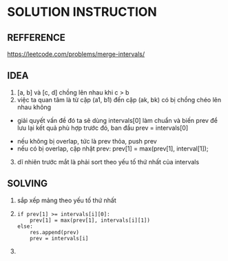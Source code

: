 # SOLUTION INSTRUCTION 

## REFFERENCE
https://leetcode.com/problems/merge-intervals/

## IDEA 
1. [a, b] và [c, d] chồng lên nhau khi c > b
2. việc ta quan tâm là từ cặp (a1, b1) đến cặp (ak, bk) có bị chồng chéo lên nhau không
- giải quyết vấn đề đó ta sẽ dùng intervals[0] làm chuẩn và biến prev để lưu lại kết quả phù hợp trước đó, ban đầu prev = intervals[0]
+ nếu không bị overlap, tức là prev thỏa, push prev
+ nếu có bị overlap, cập nhật prev: prev[1] = max(prev[1], interval[1]);
3. dĩ nhiên trước mắt là phải sort theo yếu tố thứ nhất của intervals

## SOLVING 
1. sắp xếp mảng theo yếu tố thứ nhất
2.  
    ```
    if prev[1] >= intervals[i][0]:
        prev[1] = max(prev[1], intervals[i][1])
    else:
        res.append(prev)
        prev = intervals[i]
    ```
3. 




